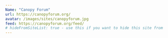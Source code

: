 ```yaml
---
Name: "Canopy Forum"
url: https://canopyforum.org/
avatar: /images/sites/canopyforum.jpg
feed: https://canopyforum.org/feed/
# hideFromSiteList: true - use this if you want to hide this site from the list of sites on this page: https://eleventy-m10y.lkmt.us/sites/
---
```

